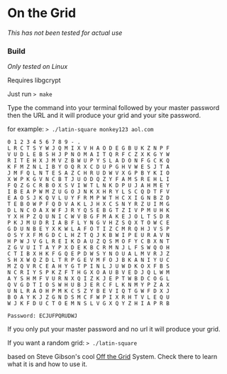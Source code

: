 # On the Grid

*This has not been tested for actual use*

### Build
*Only tested on Linux*

Requires libgcrypt

Just run `> make`

Type the command into your terminal followed by your master password then the URL 
and it will produce your grid and your site password.


for example:
`> ./latin-square monkey123 aol.com`

```
0 1 2 3 4 5 6 7 8 9 - . 
L R C T S Y W J Q M I X V H A O D E G B U K Z N P F 
V U D L E B S H J P N O M A I T Q R F C Z X K G Y W 
R I T E H X J M V Z B W U P Y S L A D O N F G C K Q 
K F M Z N L I B Y O Q R X C D U P G H V W E S J T A 
J M F Q L N T E S A Z C H R U D W V X G P B Y K I O 
X W P K G V N C B T J U O D Q Z Y F A M S R E H L I 
F Q Z G C R B O X S V I W T L N K D P U J A H M E Y 
I B E A P W M Z U G O J N K X H R Y L S C Q D T F V 
E A O S J K Q V L U Y F R M P W T H C X I G N B Z D 
T E B O W P F Q D V A K L J H X C S N Y R Z U I M G 
D L N C O A X W F J R Y Q S E B G T Z I V P M U H K 
Y X H P Z Q U N I C W V B G F M A K E J O L T S D R 
P K J M U D R I A B F L Y N G V H Z S Q X T O W C E 
G D U N B E Y X K W L A F O T I Z C M R Q H J V S P 
O S Y X F M G D C L H Z T Q J K B W I P E U R A V N 
H P W J V G L R E I K D A U Z Q S M O F Y C B X N T 
Z G V U I T A Y P X D E K B C R M N J L F S W Q O H 
C T I B X H K F G Q E P D W S Y N O U A L M V R J Z 
S H X W Q Z D L T R P G E V M F O J B K A N I Y U C 
M Z Q V R C E A H Y G T P I N L J U W D K O X F B S 
N C R I Y S P K Z F T H G X O A U B V E D J Q L W M 
A Y S H M F V U R N X Q I Z K J E P T W B D C O G L 
Q V G D T I O S W H U B J E R C F L K N M Y P Z A X 
U N L R A O H P M K C S Z Y B E V I Q T G W F D X J 
B O A Y K J Z G N D S M C F W P I X R H T V L E Q U 
W J K F D U C T O E M N S L V G X Q Y Z H I A P R B 

Password: ECJUFPQRUDWJ
```

If you only put your master password and no url it will produce your grid.

If you want a random grid: `> ./latin-square`

based on Steve Gibson's cool [Off the Grid](https://www.grc.com/offthegrid.htm) System. Check there to learn what it is and how to use it.
